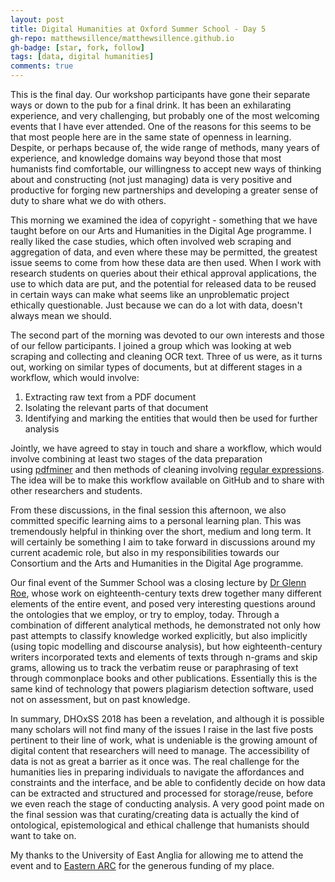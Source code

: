 ```yaml
---
layout: post
title: Digital Humanities at Oxford Summer School - Day 5
gh-repo: matthewsillence/matthewsillence.github.io
gh-badge: [star, fork, follow]
tags: [data, digital humanities]
comments: true
---
```

This is the final day. Our workshop participants have gone their separate ways or down to the pub for a final drink. It has been an exhilarating experience, and very challenging, but probably one of the most welcoming events that I have ever attended. One of the reasons for this seems to be that most people here are in the same state of openness in learning. Despite, or perhaps because of, the wide range of methods, many years of experience, and knowledge domains way beyond those that most humanists find comfortable, our willingness to accept new ways of thinking about and constructing (not just managing) data is very positive and productive for forging new partnerships and developing a greater sense of duty to share what we do with others.  
  
This morning we examined the idea of copyright - something that we have taught before on our Arts and Humanities in the Digital Age programme. I really liked the case studies, which often involved web scraping and aggregation of data, and even where these may be permitted, the greatest issue seems to come from how these data are then used. When I work with research students on queries about their ethical approval applications, the use to which data are put, and the potential for released data to be reused in certain ways can make what seems like an unproblematic project ethically questionable. Just because we can do a lot with data, doesn't always mean we should.  
  
The second part of the morning was devoted to our own interests and those of our fellow participants. I joined a group which was looking at web scraping and collecting and cleaning OCR text. Three of us were, as it turns out, working on similar types of documents, but at different stages in a workflow, which would involve:  

1. Extracting raw text from a PDF document
2. Isolating the relevant parts of that document
3. Identifying and marking the entities that would then be used for further analysis

Jointly, we have agreed to stay in touch and share a workflow, which would involve combining at least two stages of the data preparation using [pdfminer](https://github.com/euske/pdfminer) and then methods of cleaning involving [regular expressions](https://programminghistorian.org/en/lessons/cleaning-ocrd-text-with-regular-expressions). The idea will be to make this workflow available on GitHub and to share with other researchers and students.

From these discussions, in the final session this afternoon, we also committed specific learning aims to a personal learning plan. This was tremendously helpful in thinking over the short, medium and long term. It will certainly be something I aim to take forward in discussions around my current academic role, but also in my responsibilities towards our Consortium and the Arts and Humanities in the Digital Age programme.

Our final event of the Summer School was a closing lecture by [Dr Glenn Roe](https://www.glennroe.net/), whose work on eighteenth-century texts drew together many different elements of the entire event, and posed very interesting questions around the ontologies that we employ, or try to employ, today. Through a combination of different analytical methods, he demonstrated not only how past attempts to classify knowledge worked explicitly, but also implicitly (using topic modelling and discourse analysis), but how eighteenth-century writers incorporated texts and elements of texts through n-grams and skip grams, allowing us to track the verbatim reuse or paraphrasing of text through commonplace books and other publications. Essentially this is the same kind of technology that powers plagiarism detection software, used not on assessment, but on past knowledge.

In summary, DHOxSS 2018 has been a revelation, and although it is possible many scholars will not find many of the issues I raise in the last five posts pertinent to their line of work, what is undeniable is the growing amount of digital content that researchers will need to manage. The accessibility of data is not as great a barrier as it once was. The real challenge for the humanities lies in preparing individuals to navigate the affordances and constraints and the interface, and be able to confidently decide on how data can be extracted and structured and processed for storage/reuse, before we even reach the stage of conducting analysis. A very good point made on the final session was that curating/creating data is actually the kind of ontological, epistemological and ethical challenge that humanists should want to take on. 

My thanks to the University of East Anglia for allowing me to attend the event and to [Eastern ARC](http://easternarc.ac.uk/) for the generous funding of my place.

